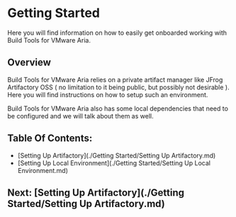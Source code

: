 # Getting Started
Here you will find information on how to easily get onboarded working with Build Tools for VMware Aria.

## Overview
Build Tools for VMware Aria relies on a private artifact manager like JFrog Artifactory OSS ( no limitation to it being public,
but possibly not desirable ). Here you will find instructions on how to setup such an environment. 

Build Tools for VMware Aria also has some local dependencies that need to be configured and we will talk about them as well.

## Table Of Contents:
- [Setting Up Artifactory](./Getting Started/Setting Up Artifactory.md)
- [Setting Up Local Environment](./Getting Started/Setting Up Local Environment.md)

## Next: [Setting Up Artifactory](./Getting Started/Setting Up Artifactory.md)

